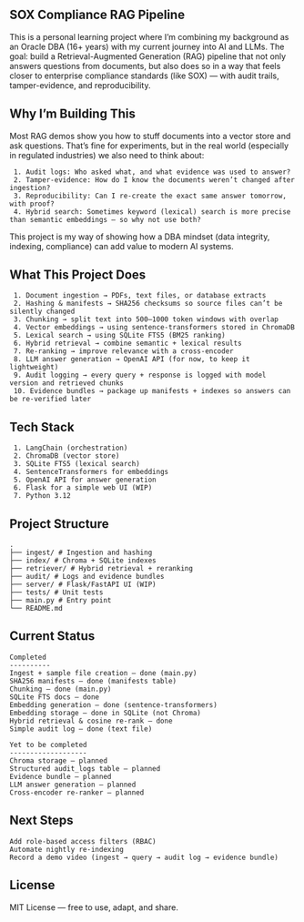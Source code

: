 **SOX Compliance RAG Pipeline**
---------------------------------------------------------------------------------------------------------------------

This is a personal learning project where I’m combining my background as an Oracle DBA (16+ years) with my current journey into AI and LLMs.
The goal: build a Retrieval-Augmented Generation (RAG) pipeline that not only answers questions from documents, but also does so in a way that feels closer to enterprise compliance standards (like SOX) — with audit trails, tamper-evidence, and reproducibility.

**Why I’m Building This**
---------------------------------------------------------------------------------------------------------------------

Most RAG demos show you how to stuff documents into a vector store and ask questions. That’s fine for experiments, but in the real world (especially in regulated industries) we also need to think about:
```
 1. Audit logs: Who asked what, and what evidence was used to answer?
 2. Tamper-evidence: How do I know the documents weren’t changed after ingestion?
 3. Reproducibility: Can I re-create the exact same answer tomorrow, with proof?
 4. Hybrid search: Sometimes keyword (lexical) search is more precise than semantic embeddings — so why not use both?
```
This project is my way of showing how a DBA mindset (data integrity, indexing, compliance) can add value to modern AI systems.

**What This Project Does**
---------------------------------------------------------------------------------------------------------------------
```
 1. Document ingestion → PDFs, text files, or database extracts
 2. Hashing & manifests → SHA256 checksums so source files can’t be silently changed
 3. Chunking → split text into 500–1000 token windows with overlap
 4. Vector embeddings → using sentence-transformers stored in ChromaDB
 5. Lexical search → using SQLite FTS5 (BM25 ranking)
 6. Hybrid retrieval → combine semantic + lexical results
 7. Re-ranking → improve relevance with a cross-encoder
 8. LLM answer generation → OpenAI API (for now, to keep it lightweight)
 9. Audit logging → every query + response is logged with model version and retrieved chunks
 10. Evidence bundles → package up manifests + indexes so answers can be re-verified later
```
**Tech Stack**
---------------------------------------------------------------------------------------------------------------------
```
 1. LangChain (orchestration)
 2. ChromaDB (vector store)
 3. SQLite FTS5 (lexical search) 
 4. SentenceTransformers for embeddings 
 5. OpenAI API for answer generation
 6. Flask for a simple web UI (WIP) 
 7. Python 3.12
```
**Project Structure**
---------------------------------------------------------------------------------------------------------------------

```
.
├── ingest/ # Ingestion and hashing
├── index/ # Chroma + SQLite indexes
├── retriever/ # Hybrid retrieval + reranking
├── audit/ # Logs and evidence bundles
├── server/ # Flask/FastAPI UI (WIP)
├── tests/ # Unit tests
├── main.py # Entry point
└── README.md
```

**Current Status**
---------------------------------------------------------------------------------------------------------------------
```
Completed
----------
Ingest + sample file creation — done (main.py)
SHA256 manifests — done (manifests table)
Chunking — done (main.py)
SQLite FTS docs — done
Embedding generation — done (sentence-transformers)
Embedding storage — done in SQLite (not Chroma)
Hybrid retrieval & cosine re-rank — done
Simple audit log — done (text file)

Yet to be completed
-------------------
Chroma storage — planned
Structured audit_logs table — planned
Evidence bundle — planned
LLM answer generation — planned
Cross-encoder re-ranker — planned

```
**Next Steps**
---------------------------------------------------------------------------------------------------------------------
```
Add role-based access filters (RBAC)
Automate nightly re-indexing
Record a demo video (ingest → query → audit log → evidence bundle)
```
**License**
---------------------------------------------------------------------------------------------------------------------
MIT License — free to use, adapt, and share.








